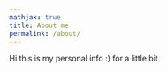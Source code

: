 ```yaml
---
mathjax: true
title: About me
permalink: /about/
---
```

Hi this is my personal info :) for a little bit